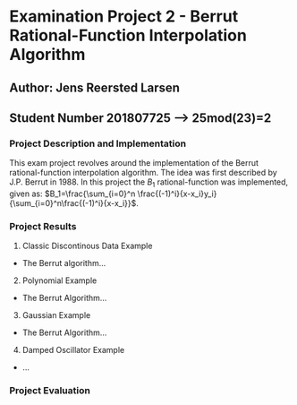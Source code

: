 # Examination Project 2 - Berrut Rational-Function Interpolation Algorithm
## Author: Jens Reersted Larsen
## Student Number 201807725 --> 25mod(23)=2

### Project Description and Implementation
This exam project revolves around the implementation of the Berrut rational-function interpolation algorithm. The idea was first described by J.P. Berrut in 1988. In this project the $B_1$ rational-function was implemented, given as: 
$B_1=\frac{\sum_{i=0}^n \frac{(-1)^i}{x-x_i}y_i}{\sum_{i=0}^n\frac{(-1)^i}{x-x_i}}$.


### Project Results
1. Classic Discontinous Data Example
  - The Berrut algorithm...
2. Polynomial Example
  - The Berrut Algorithm...
3. Gaussian Example 
  - The Berrut Algorithm...
4. Damped Oscillator Example
  - ...


### Project Evaluation
